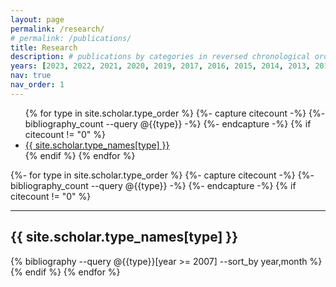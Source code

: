 ```yaml
---
layout: page
permalink: /research/
# permalink: /publications/
title: Research
description: # publications by categories in reversed chronological order. generated by jekyll-scholar.
years: [2023, 2022, 2021, 2020, 2019, 2017, 2016, 2015, 2014, 2013, 2012, 2009, 2007]
nav: true
nav_order: 1
---
```

<!-- _pages/publications.md -->

<!-- \* denotes equal contribution and joint lead authorship. -->
<!-- For an up-to-date list and metrics see <a href="https://scholar.google.com/citations?user={{ site.scholar_userid }}" target="_blank" title="Google Scholar">Google Scholar  <i class="ai ai-google-scholar"></i></a> -->


<!-- <h2>Table of Contents</h2> -->
<ul>
{% for type in site.scholar.type_order %}
  {%- capture citecount -%}
  {%- bibliography_count --query @{{type}} -%}
  {%- endcapture -%}
  {% if citecount != "0"  %}
    <li><a href="#{{type}}">{{ site.scholar.type_names[type] }}</a></li>
  {% endif %}
{% endfor %}
</ul>

<div class="publications">

{%- for type in site.scholar.type_order %}
  {%- capture citecount -%}
  {%- bibliography_count --query @{{type}} -%}
  {%- endcapture -%}
  {% if citecount != "0"  %}
    <hr class="solid">
    <h2 id="{{type}}">{{ site.scholar.type_names[type] }}</h2>
    {% bibliography --query @{{type}}[year >= 2007] --sort_by year,month %}
  {% endif %}
{% endfor %}

</div>
